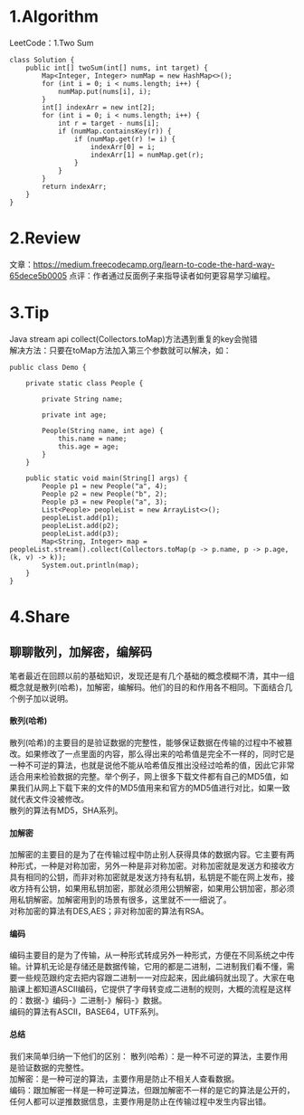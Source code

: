 # 1.Algorithm
LeetCode：1.Two Sum

```
class Solution {
    public int[] twoSum(int[] nums, int target) {
        Map<Integer, Integer> numMap = new HashMap<>();
        for (int i = 0; i < nums.length; i++) {
            numMap.put(nums[i], i);
        }
        int[] indexArr = new int[2];
        for (int i = 0; i < nums.length; i++) {
            int r = target - nums[i];
            if (numMap.containsKey(r)) {
                if (numMap.get(r) != i) {
                    indexArr[0] = i;
                    indexArr[1] = numMap.get(r);
                }
            }
        }
        return indexArr;
    }
}
```

# 2.Review
文章：https://medium.freecodecamp.org/learn-to-code-the-hard-way-65dece5b0005
点评：作者通过反面例子来指导读者如何更容易学习编程。
# 3.Tip
Java stream api collect(Collectors.toMap)方法遇到重复的key会抛错  
解决方法：只要在toMap方法加入第三个参数就可以解决，如：

```
public class Demo {

    private static class People {

        private String name;

        private int age;

        People(String name, int age) {
            this.name = name;
            this.age = age;
        }
    }

    public static void main(String[] args) {
        People p1 = new People("a", 4);
        People p2 = new People("b", 2);
        People p3 = new People("a", 3);
        List<People> peopleList = new ArrayList<>();
        peopleList.add(p1);
        peopleList.add(p2);
        peopleList.add(p3);
        Map<String, Integer> map = peopleList.stream().collect(Collectors.toMap(p -> p.name, p -> p.age, (k, v) -> k));
        System.out.println(map);
    }
}
```

# 4.Share
## 聊聊散列，加解密，编解码
笔者最近在回顾以前的基础知识，发现还是有几个基础的概念模糊不清，其中一组概念就是散列(哈希)，加解密，编解码。他们的目的和作用各不相同。下面结合几个例子加以说明。  
#### 散列(哈希)  
散列(哈希)的主要目的是验证数据的完整性，能够保证数据在传输的过程中不被篡改。如果修改了一点里面的内容，那么得出来的哈希值是完全不一样的，同时它是一种不可逆的算法，也就是说他不能从哈希值反推出没经过哈希的值，因此它非常适合用来检验数据的完整。举个例子，网上很多下载文件都有自己的MD5值，如果我们从网上下载下来的文件的MD5值用来和官方的MD5值进行对比，如果一致就代表文件没被修改。  
散列的算法有MD5，SHA系列。  
#### 加解密
加解密的主要目的是为了在传输过程中防止别人获得具体的数据内容。它主要有两种形式，一种是对称加密，另外一种是非对称加密。对称加密就是发送方和接收方具有相同的公钥，而非对称加密就是发送方持有私钥，私钥是不能在网上发布，接收方持有公钥，如果用私钥加密，那就必须用公钥解密，如果用公钥加密，那必须用私钥解密。加解密用到的场景有很多，这里就不一一细说了。  
对称加密的算法有DES,AES；非对称加密的算法有RSA。  
#### 编码  
编码主要目的是为了传输，从一种形式转成另外一种形式，方便在不同系统之中传输。计算机无论是存储还是数据传输，它用的都是二进制，二进制我们看不懂，需要一些规范跟约定去把内容跟二进制一一对应起来，因此编码就出现了。大家在电脑课上都知道ASCII编码，它提供了字母转变成二进制的规则，大概的流程是这样的：数据-》编码-》二进制-》解码-》数据。  
编码的算法有ASCII，BASE64，UTF系列。  
#### 总结  
我们来简单归纳一下他们的区别：
散列(哈希）：是一种不可逆的算法，主要作用是验证数据的完整性。  
加解密：是一种可逆的算法，主要作用是防止不相关人查看数据。  
编码：跟加解密一样是一种可逆算法，但跟加解密不一样的是它的算法是公开的，任何人都可以逆推数据信息，主要作用是防止在传输过程中发生内容出错。  